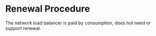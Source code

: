 # Renewal Procedure

The network load balancer is paid by consumption, does not need or support renewal.


